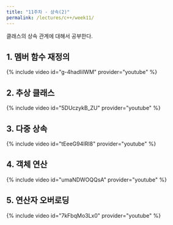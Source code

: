 ```yaml
---
title: "11주차 - 상속(2)"
permalink: /lectures/c++/week11/
---
```

클래스의 상속 관계에 대해서 공부한다.

## 1. 멤버 함수 재정의
{% include video id="g-4hadIilWM" provider="youtube" %}

## 2. 추상 클래스
{% include video id="5DUczykB_ZU" provider="youtube" %}

## 3. 다중 상속
{% include video id="tEeeG94IRI8" provider="youtube" %}

## 4. 객체 연산
{% include video id="umaNDWOQQsA" provider="youtube" %}

## 5. 연산자 오버로딩
{% include video id="7kFbqMo3Lx0" provider="youtube" %}
